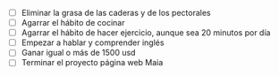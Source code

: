 - [ ] Eliminar la grasa de las caderas y de los pectorales
- [ ] Agarrar el hábito de cocinar
- [ ] Agarrar el hábito de hacer ejercicio, aunque sea 20 minutos por día
- [ ] Empezar a hablar y comprender inglés
- [ ] Ganar igual o más de 1500 usd
- [ ] Terminar el proyecto página web Maia